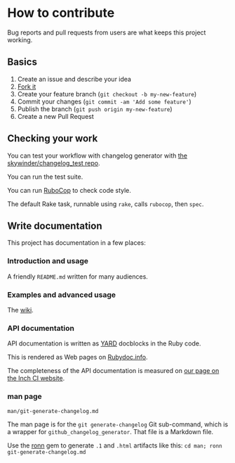 # How to contribute

Bug reports and pull requests from users are what keeps this project working.

## Basics

1. Create an issue and describe your idea
2. [Fork it](https://github.com/skywinder/github-changelog-generator/fork)
3. Create your feature branch (`git checkout -b my-new-feature`)
4. Commit your changes (`git commit -am 'Add some feature'`)
5. Publish the branch (`git push origin my-new-feature`)
6. Create a new Pull Request

## Checking your work

You can test your workflow with changelog generator with
[the skywinder/changelog_test repo].

You can run the test suite.

You can run [RuboCop] to check code style.

The default Rake task, runnable using `rake`, calls `rubocop`, then `spec`.

[the skywinder/changelog_test repo]: https://github.com/skywinder/changelog_test/
[RuboCop]: http://rubocop.readthedocs.io/en/latest/

## Write documentation

This project has documentation in a few places:

### Introduction and usage

A friendly `README.md` written for many audiences.

### Examples and advanced usage

The [wiki].

###  API documentation 

API documentation is written as [YARD] docblocks in the Ruby code.

This is rendered as Web pages on [Rubydoc.info][github-changelog-generator on Rubydoc.info].

The completeness of the API documentation is measured on [our page on the Inch CI website][github-changelog-generator on Inch CI].

### man page

`man/git-generate-changelog.md`

The man page is for the `git generate-changelog` Git sub-command, which is a wrapper for `github_changelog_generator`. That file is a Markdown file.

Use the [ronn] gem to generate `.1` and `.html` artifacts like this: `cd man; ronn git-generate-changelog.md`

[wiki]: https://github.com/skywinder/github-changelog-generator/wiki
[YARD]: https://yardoc.org/
[github-changelog-generator on Rubydoc.info]: http://www.rubydoc.info/gems/github_changelog_generator
[ronn]: https://github.com/rtomayko/ronn
[github-changelog-generator on Inch CI]: https://inch-ci.org/github/skywinder/github-changelog-generator
